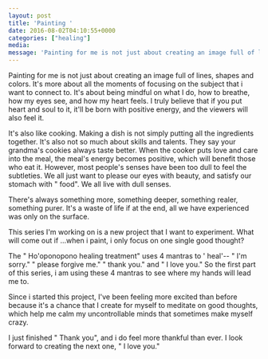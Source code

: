 ```yaml
---
layout: post
title: 'Painting ' 
date: 2016-08-02T04:10:55+0000 
categories: ["healing"] 
media:
message: 'Painting for me is not just about creating an image full of lines, s..'  
---
```


Painting for me is not just about creating an image full of lines, shapes and colors. It's more about all the moments of focusing on the subject that i want to connect to. It's about being mindful on what I do, how to breathe, how my eyes see, and how my heart feels.  I truly believe that if you put heart and soul to it, it'll be born with positive energy, and the viewers will also feel it.   
  
It's also like cooking. Making a dish is not simply putting all the ingredients together. It's also not so much about skills and talents. They say your grandma's cookies always taste better. When the cooker puts love and care into the meal, the meal's energy becomes positive, which will benefit those who eat it. However, most people's senses have been too dull to feel the subtleties. We all just want to please our eyes with beauty, and satisfy our stomach with " food". We all live with dull senses.   
  
There's always something more, something deeper, something realer, something purer.  It's a waste of life if at the end, all we have experienced was only on the surface.  
  
This series I'm working on is a new project that I want to experiment.  What will come out if ...when i paint, i only focus on one single good thought?    
  
The " Ho'oponopono healing treatment" uses 4 mantras to ' heal'-- " I'm sorry." " please forgive me." " thank you." and " I love you."  So the first part of this series, i am using these 4 mantras to see where my hands will lead me to.   
  
Since i started this project, I've been feeling more excited than before because it's a chance that I create for myself to meditate on good thoughts, which help me calm my uncontrollable minds that sometimes make myself crazy.  
  
I just finished " Thank you", and i do feel more thankful than ever. I look forward to creating the next one, " I love you."


 

